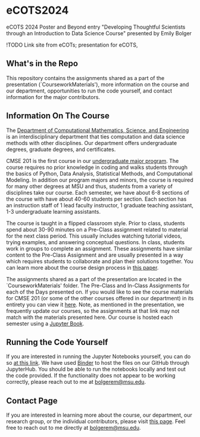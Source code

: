 # eCOTS2024
eCOTS 2024 Poster and Beyond entry "Developing Thoughtful Scientists through an Introduction to Data Science Course" presented by Emily Bolger

!TODO Link site from eCOTs; presentation for eCOTS, 

## What's in the Repo
This repository contains the assignments shared as a part of the presentation (`CourseworkMaterials'), more information on the course and our department, opportunities to run the code yourself, and contact information for the major contributors. 

## Information On The Course
The [Department of Computational Mathematics, Science, and Engineering](https://cmse.msu.edu/) is an interdisciplinary department that ties computation and data science methods with other disciplines. Our department offers undergraduate degrees, graduate degrees, and certificates. 

CMSE 201 is the first course in our [undergraduate major program](https://cmse.msu.edu/Academics/undergrad_program/index.aspx). The course requires no prior knowledge in coding and walks students through the basics of Python, Data Analysis, Statistical Methods, and Computational Modeling. In addition our program majors and minors, the course is required for many other degrees at MSU and thus, students from a variety of disciplines take our course. Each semester, we have about 6-8 sections of the course with have about 40-60 students per section. Each section has an instruction staff of 1 lead faculty instructor, 1 graduate teaching assistant, 1-3 undergraduate learning assistants.  

The course is taught in a flipped classroom style. Prior to class, students spend about 30-90 minutes on a Pre-Class assignment related to material for the next class period. This usually includes watching tutorial videos, trying examples, and answering conceptual questions. In class, students work in groups to complete an assignment. These assignments have similar content to the Pre-Class Assignment and are usually presented in a way which requires students to collaborate and plan their solutions together. You can learn more about the course design process in [this paper](https://www.iccs-meeting.org/archive/iccs2019/papers/115400364.pdf).

The assignments shared as a part of the presentation are located in the `CourseworkMaterials' folder. The Pre-Class and In-Class Assignments for each of the Days presented on. If you would like to see the course materials for CMSE 201 (or some of the other courses offered in our department) in its entirety you can view it [here](https://cmse.msu.edu/Academics/cmsecourse.aspx). Note, as mentioned in the presentation, we frequently update our courses, so the assignments at that link may not match with the materials presented here. Our course is hosted each semester using a [Jupyter Book](https://jupyterbook.org/en/stable/intro.html). 

## Running the Code Yourself
If you are interested in running the Jupyter Notebooks yourself, you can do so [at this link](https://mybinder.org/v2/gh/egbolger/eCOTS2024/HEAD). We have used [Binder](https://mybinder.org/) to host the files on our GitHub through JupyterHub. You should be able to run the notebooks locally and test out the code provided. If the functionality does not appear to be working correctly, please reach out to me at bolgerem@msu.edu. 

## Contact Page
If you are interested in learning more about the course, our department, our research group, or the individual contributors, please visit [this page](https://docs.google.com/document/d/1s2lOeDqFDHsCyO5zilEZjDr1c-nL2i4ZG-LQOed3kD0/edit?usp=sharing). Feel free to reach out to me directly at bolgerem@msu.edu. 
